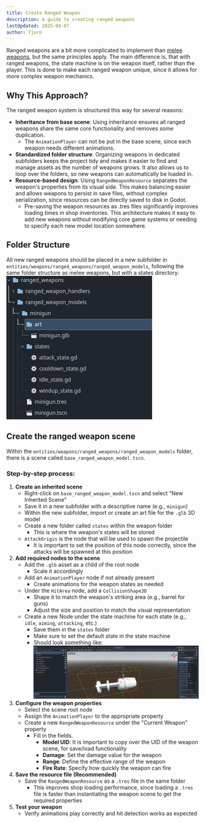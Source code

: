 ```yaml
---
title: Create Ranged Weapon
description: A guide to creating ranged weapons
lastUpdated: 2025-04-07
author: Tjorn
---
```


Ranged weapons are a bit more complicated to implement than [melee weapons](/guides/create-melee-weapon/), but the same principles apply. The main difference is, that with ranged weapons, the state machine is on the weapon itself, rather than the player. This is done to make each ranged weapon unique, since it allows for more complex weapon mechanics.

## Why This Approach?

The ranged weapon system is structured this way for several reasons:

- **Inheritance from base scene**: Using inheritance ensures all ranged weapons share the same core functionality and removes some duplication.
  - The `AnimationPlayer` can not be put in the base scene, since each weapon needs different animations.
- **Standardized folder structure**: Organizing weapons in dedicated subfolders keeps the project tidy and makes it easier to find and manage assets as the number of weapons grows. It also allows us to loop over the folders, so new weapons can automatically be loaded in.
- **Resource-based design**: Using `RangedWeaponResource` separates the weapon's properties from its visual side. This makes balancing easier and allows weapons to persist in save files, without complex serialization, since resources can be directly saved to disk in Godot.
  - Pre-saving the weapon resources as .tres files significantly improves loading times in shop inventories.
    This architecture makes it easy to add new weapons without modifying core game systems or needing to specify each new model location somewhere.

## Folder Structure

All new ranged weapons should be placed in a new subfolder in `entities/weapons/ranged_weapons/ranged_weapon_models`, following the same folder structure as melee weapons, but with a states directory:
![Ranged Weapon folder structure](../../../assets/guides/ranged_weapons/ranged_weapon_folder_structure.png)

## Create the ranged weapon scene

Within the `entities/weapons/ranged_weapons/ranged_weapon_models` folder, there is a scene called `base_ranged_weapon_model.tscn`.

### Step-by-step process:

1. **Create an inherited scene**
   - Right-click on `base_ranged_weapon_model.tscn` and select "New Inherited Scene"
   - Save it in a new subfolder with a descriptive name (e.g., `minigun`)
   - Within the new subfolder, import or create an art file for the `.glb` 3D model
   - Create a new folder called `states` within the weapon folder
     - This is where the weapon's states will be stored
   - `AttackOrigin` is the node that will be used to spawn the projectile
     - It is important to set the position of this node correctly, since the attacks will be spawned at this position
2. **Add required nodes to the scene**
   - Add the `.glb` asset as a child of the root node
     - Scale it accordingly
   - Add an `AnimationPlayer` node if not already present
     - Create animations for the weapon states as needed
   - Under the `HitArea` node, add a `CollisionShape3D`
     - Shape it to match the weapon's striking area (e.g., barrel for guns)
     - Adjust the size and position to match the visual representation
   - Create a new Node under the state machine for each state (e.g., `idle`, `aiming`, `attacking`, etc.)
     - Save them in the `states` folder
     - Make sure to set the default state in the state machine
     - Should look something like:
       ![Overview of the Minigun scene, with the state machine and the attack origin node](../../../assets/guides/ranged_weapons/minigun_overview.png)
3. **Configure the weapon properties**
   - Select the scene root node
   - Assign the `AnimationPlayer` to the appropriate property
   - Create a new `RangedWeaponResource` under the "Current Weapon" property
     - Fill in the fields.
       - **Model UID**: It is important to copy over the UID of the weapon scene, for save/load functionality
       - **Damage**: Set the damage value for the weapon
       - **Range**: Define the effective range of the weapon
       - **Fire Rate**: Specify how quickly the weapon can fire
4. **Save the resource file (Recommended)**
   - Save the `RangedWeaponResource` as a `.tres` file in the same folder
     - This improves shop loading performance, since loading a `.tres` file is faster than instantiating the weapon scene to get the required properties
5. **Test your weapon**
   - Verify animations play correctly and hit detection works as expected
